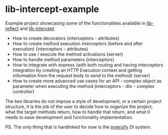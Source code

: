 # lib-intercept-example

Example project showcasing some of the functionalities available in [lib-reflect](https://github.com/MRazvan/lib-reflect) and [lib-intercept](https://github.com/MRazvan/lib-intercept)

- How to create decorators (interceptors - attributes)
- How to create method execution interceptors (before and after execution) (interceptors - attributes)
- How to use / execute the method activations (server)
- How to handle method parameters (interceptors)
- How to integrate with express (with both routing and having interceptors integration by creating an HTTP Execution context and getting information from the request body to send to the method) (server)
- How to create more advanced use cases for an API - complex object as parameter when executing the method (interceptors - dto - complex controller)

The two libraries do not impose a style of development, or a certain project structure, it is the job of the user to decide how to organize the project, what the target methods return, how to handle that return, and what it needs to ease development and functionality implementation.

PS. The only thing that is hardlinked for now is the [inversify](https://github.com/inversify/InversifyJS) DI system.